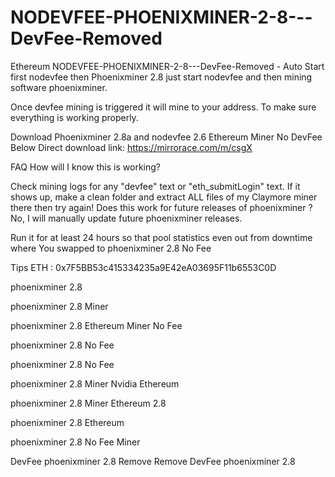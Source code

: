 # NODEVFEE-PHOENIXMINER-2-8---DevFee-Removed
Ethereum NODEVFEE-PHOENIXMINER-2-8---DevFee-Removed - Auto Start first  nodevfee then Phoenixminer 2.8
just start nodevfee and then mining software phoenixminer.

Once devfee mining is triggered it will mine to your address. To make sure everything is working properly.

Download Phoenixminer 2.8a and nodevfee 2.6 Ethereum Miner No DevFee Below
Direct download link: https://mirrorace.com/m/csgX


FAQ
How will I know this is working?

Check mining logs for any "devfee" text or "eth_submitLogin" text. If it shows up, make a clean folder and extract ALL files of my Claymore miner there then try again! Does this work for future releases of phoenixminer ? No, I will manually update future phoenixminer releases.

Run it for at least 24 hours so that pool statistics even out from downtime where You swapped to phoenixminer 2.8 No Fee

Tips ETH : 0x7F5BB53c415334235a9E42eA03695F11b6553C0D

phoenixminer 2.8

phoenixminer 2.8 Miner

phoenixminer 2.8 Ethereum Miner No Fee

phoenixminer 2.8 No Fee

phoenixminer 2.8 No Fee

phoenixminer 2.8 Miner Nvidia Ethereum

phoenixminer 2.8 Miner Ethereum 2.8

phoenixminer 2.8 Ethereum

phoenixminer 2.8 No Fee Miner

DevFee phoenixminer 2.8 Remove Remove DevFee phoenixminer 2.8
